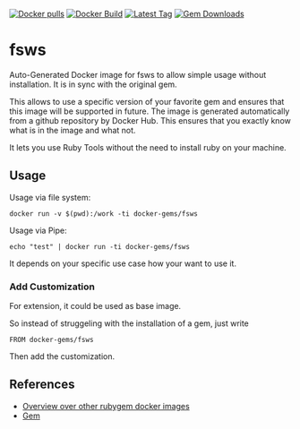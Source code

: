 [![Docker pulls](https://img.shields.io/docker/pulls/rubygem/fsws.svg)](https://hub.docker.com/r/rubygem/fsws/)
[![Docker Build](https://img.shields.io/docker/automated/rubygem/fsws.svg)](https://hub.docker.com/r/rubygem/fsws/)
[![Latest Tag](https://img.shields.io/github/tag/docker-rubygem/fsws.svg)](https://hub.docker.com/r/rubygem/fsws/)
[![Gem Downloads](https://img.shields.io/gem/dt/fsws.svg)](https://rubygems.org/gems/fsws/)
# fsws

Auto-Generated Docker image for fsws to allow simple usage without installation.
It is in sync with the original gem.

This allows to use a specific version of your favorite gem and ensures that this image will be supported in future.
The image is generated automatically from a github repository by Docker Hub.
This ensures that you exactly know what is in the image and what not.

It lets you use Ruby Tools without the need to install ruby on your machine.

## Usage

Usage via file system:

`docker run -v $(pwd):/work -ti docker-gems/fsws`

Usage via Pipe:

`echo "test" | docker run -ti docker-gems/fsws`

It depends on your specific use case how your want to use it.

### Add Customization

For extension, it could be used as base image.

So instead of struggeling with the installation of a gem, just write

`FROM docker-gems/fsws`

Then add the customization.

## References

 - [Overview over other rubygem docker images](https://github.com/thinkbot/docker-rubygem)
 - [Gem](https://rubygems.org/gems/fsws/)
